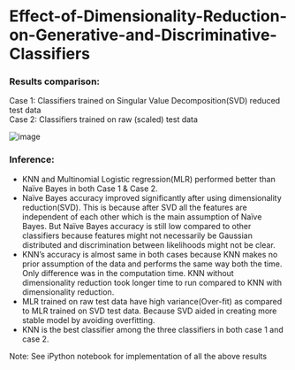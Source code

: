 # Effect-of-Dimensionality-Reduction-on-Generative-and-Discriminative-Classifiers


### Results comparison:
Case 1:  Classifiers trained on Singular Value Decomposition(SVD) reduced test data<br />
Case 2: Classifiers trained on raw (scaled) test data<br />

![image](https://user-images.githubusercontent.com/24207916/140415842-f1c39133-6f59-431a-979e-b96c83189cc6.png)


### Inference:
*	KNN and Multinomial Logistic regression(MLR) performed better than Naïve Bayes in both Case 1 & Case 2.<br />
*	Naïve Bayes accuracy improved significantly after using dimensionality reduction(SVD). This is because after SVD all the features are independent of each other which is the main assumption of Naïve Bayes. But Naïve Bayes accuracy is still low compared to other classifiers because features might not necessarily be Gaussian distributed and discrimination between likelihoods might not be clear.<br />
*	KNN’s accuracy is almost same in both cases because KNN makes no prior assumption of the data and performs the same way both the time. Only difference was in the computation time. KNN without dimensionality reduction took longer time to run compared to KNN with dimensionality reduction.<br />
*	MLR trained on raw test data have high variance(Over-fit)  as compared to MLR trained on SVD test data. Because SVD aided in creating more stable model by avoiding overfitting.<br />
*	KNN is the best classifier among the three classifiers in both case 1 and case 2.<br />



Note: See iPython notebook for implementation of all the above results

